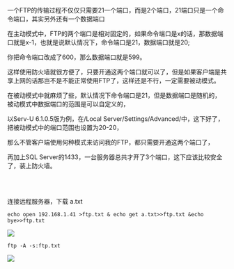 一个FTP的传输过程不仅仅只需要21一个端口，而是2个端口，21端口只是一个命令端口，其实另外还有一个数据端口

在主动模式中，FTP的两个端口是相对固定的，如果命令端口是x的话，那数据端口就是x-1，也就是说默认情况下，命令端口是21，数据端口就是20;

你把命令端口改成了600，那么数据端口就是599。

这样使用防火墙就很方便了，只要开通这两个端口就可以了，但是如果客户端是共享上网的话那岂不是不能正常使用FTP了，这样还是不行，一定需要被动模式。


在被动模式中就麻烦了些，默认情况下命令端口是21，但是数据端口是随机的，被动模式中数据端口的范围是可以自定义的，

以Serv-U 6.1.0.5版为例，在/Local Server/Settings/Advanced/中，这下好了，把被动模式中的端口范围也设置为20-20，

那么不管客户端使用何种模式来访问我的FTP，都只需要开通这两个端口了，

再加上SQL Server的1433，一台服务器总共才开了3个端口，这下应该比较安全了，装上防火墙。

<br><br/>

连接远程服务器，下载 a.txt

```echo open 192.168.1.41 >ftp.txt & echo get a.txt>>ftp.txt &echo bye>>ftp.txt```

![](1.jpg)

```ftp -A -s:ftp.txt```

![](2.jpg)
